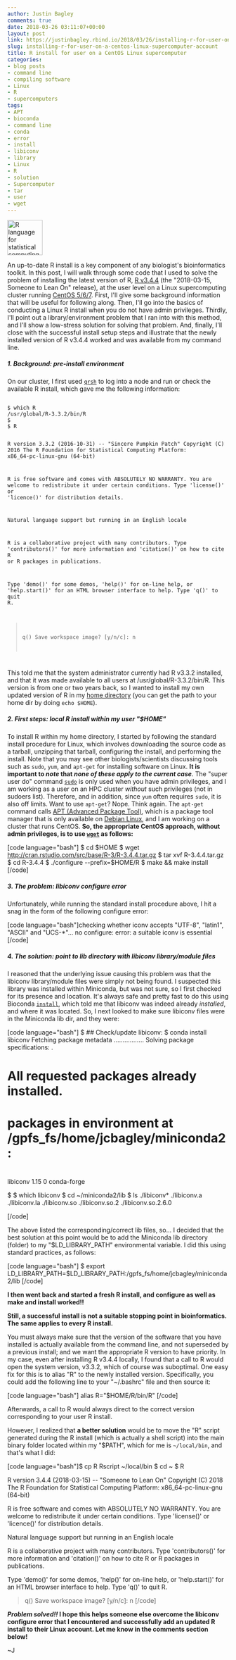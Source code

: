 ```yaml
---
author: Justin Bagley
comments: true
date: 2018-03-26 03:11:07+00:00
layout: post
link: https://justinbagley.rbind.io/2018/03/26/installing-r-for-user-on-a-centos-linux-supercomputer-account/
slug: installing-r-for-user-on-a-centos-linux-supercomputer-account
title: R install for user on a CentOS Linux supercomputer
categories:
- blog posts
- command line
- compiling software
- Linux
- R
- supercomputers
tags:
- APT
- bioconda
- command line
- conda
- error
- install
- libiconv
- library
- Linux
- R
- solution
- Supercomputer
- tar
- user
- wget
---
```


<!-- ![R language for statistical computing](/images/R-logo-image.png =80x) -->
<img src="/images/R-logo-image.png" alt="R language for statistical computing" width="80px"/>

An up-to-date R install is a key component of any biologist's bioinformatics toolkit. In this post, I will walk through some code that I used to solve the problem of installing the latest version of R, [R v3.4.4](https://cran.r-project.org) (the "2018-03-15, Someone to Lean On" release), at the user level on a Linux supercomputing cluster running [CentOS 5/6/7](https://www.centos.org). First, I'll give some background information that will be useful for following along. Then, I'll go into the basics of conducting a Linux R install when you do not have admin privileges. Thirdly, I'll point out a library/environment problem that I ran into with this method, and I'll show a low-stress solution for solving that problem. And, finally, I'll close with the successful install setup steps and illustrate that the newly installed version of R v3.4.4 worked and was available from my command line.



##### 1. Background: pre-install environment

On our cluster, I first used [`qrsh`](http://gridscheduler.sourceforge.net/howto/basic_usage.html) to log into a node and run or check the available R install, which gave me the following information:

<code>
$ which R
/usr/global/R-3.3.2/bin/R
$
$ R

R version 3.3.2 (2016-10-31) -- "Sincere Pumpkin Patch"
Copyright (C) 2016 The R Foundation for Statistical Computing
Platform: x86_64-pc-linux-gnu (64-bit)

R is free software and comes with ABSOLUTELY NO WARRANTY.
You are welcome to redistribute it under certain conditions.
Type 'license()' or 'licence()' for distribution details.

  Natural language support but running in an English locale

R is a collaborative project with many contributors.
Type 'contributors()' for more information and
'citation()' on how to cite R or R packages in publications.

Type 'demo()' for some demos, 'help()' for on-line help, or
'help.start()' for an HTML browser interface to help.
Type 'q()' to quit R.

> q()
Save workspace image? [y/n/c]: n
</code>

This told me that the system administrator currently had R v3.3.2 installed, and that it was made available to all users at /usr/global/R-3.3.2/bin/R. This version is from one or two years back, so I wanted to install my own updated version of R in my [home directory](http://www.linfo.org/home_directory.html) (you can get the path to your home dir by doing `echo $HOME`). 



##### 2. First steps: local R install within my user "$HOME"

To install R within my home directory, I started by following the standard install procedure for Linux, which involves downloading the source code as a tarball, unzipping that tarball, configuring the install, and performing the install. Note that you may see other biologists/scientists discussing tools such as `sudo`, `yum`, and `apt-get` for installing software on Linux. **It is important to _note_ that _none of these apply to the current case_**. The "super user do" command [`sudo`](https://linuxacademy.com/blog/linux/linux-commands-for-beginners-sudo/) is only used when you have admin privileges, and I am working as a user on an HPC cluster _without_ such privileges (not in sudoers list). Therefore, and in addition, since `yum` often requires `sudo`, it is also off limits. Want to use `apt-get`? Nope. Think again. The `apt-get` command calls [APT (Advanced Package Tool)](https://wiki.debian.org/Apt), which is a package tool manager that is only available on [Debian Linux](https://www.debian.org), and I am working on a cluster that runs CentOS. **So, the appropriate CentOS approach, without admin privileges, is to use [`wget`](https://www.gnu.org/software/wget/) as follows:**

[code language="bash"]
$ cd $HOME
$ wget http://cran.rstudio.com/src/base/R-3/R-3.4.4.tar.gz
$ tar xvf R-3.4.4.tar.gz
$ cd R-3.4.4
$ ./configure --prefix=$HOME/R
$ make && make install
[/code]



##### 3. The problem: libiconv configure error

Unfortunately, while running the standard install procedure above, I hit a snag in the form of the following configure error:

[code language="bash"]checking whether iconv accepts "UTF-8", "latin1", "ASCII" and "UCS-*"... no
     configure: error: a suitable iconv is essential
[/code]



##### 4. The solution: point to lib directory with libiconv library/module files

I reasoned that the underlying issue causing this problem was that the libiconv library/module files were simply not being found. I suspected this library was installed within Miniconda, but was not sure, so I first checked for its presence and location. It's always safe and pretty fast to do this using Bioconda [`install`](https://bioconda.github.io), which told me that libiconv was indeed already _installed_, and where it was located. So, I next looked to make sure libiconv files were in the Miniconda lib dir, and they were:

[code language="bash"]
$ ## Check/update libiconv:
$ conda install libiconv
Fetching package metadata .................
Solving package specifications: .

# All requested packages already installed.
# packages in environment at /gpfs_fs/home/jcbagley/miniconda2:
#
libiconv                  1.15                          0    conda-forge

$
$ which libiconv
$ cd ~/miniconda2/lib
$ ls ./libiconv*
./libiconv.a  ./libiconv.la  ./libiconv.so  ./libiconv.so.2  ./libiconv.so.2.6.0

[/code]

The above listed the corresponding/correct lib files, so... I decided that the best solution at this point would be to add the Miniconda lib directory (folder) to my "$LD_LIBRARY_PATH" environmental variable. I did this using standard practices, as follows:

[code language="bash"]
$ export LD_LIBRARY_PATH=$LD_LIBRARY_PATH:/gpfs_fs/home/jcbagley/miniconda2/lib
[/code]



**I then went back and started a fresh R install, and configure as well as make and install worked!!**


**Still, a successful install is not a suitable stopping point in bioinformatics. The same applies to every R install.**

You must always make sure that the version of the software that you have installed is actually available from the command line, and not superseded by a previous install; and we want the appropriate R version to have priority. In my case, even after installing R v3.4.4 locally, I found that a call to R would open the system version, v3.3.2, which of course was suboptimal. One easy fix for this is to alias "R" to the newly installed version. Specifically, you could add the following line to your "~/.bashrc" file and then source it:

[code language="bash"]
alias R="$HOME/R/bin/R"
[/code]

Afterwards, a call to R would always direct to the correct version corresponding to your user R install.

However, I realized that **a better solution** would be to move the "R" script generated during the R install (which is actually a shell script) into the main binary folder located within my "$PATH", which for me is `~/local/bin`, and that's what I did: 

[code language="bash"]$ cp R Rscript ~/local/bin
$ cd ~
$ R

R version 3.4.4 (2018-03-15) -- "Someone to Lean On"
Copyright (C) 2018 The R Foundation for Statistical Computing
Platform: x86_64-pc-linux-gnu (64-bit)

R is free software and comes with ABSOLUTELY NO WARRANTY.
You are welcome to redistribute it under certain conditions.
Type 'license()' or 'licence()' for distribution details.

  Natural language support but running in an English locale

R is a collaborative project with many contributors.
Type 'contributors()' for more information and
'citation()' on how to cite R or R packages in publications.

Type 'demo()' for some demos, 'help()' for on-line help, or
'help.start()' for an HTML browser interface to help.
Type 'q()' to quit R.

> q()
Save workspace image? [y/n/c]: n
[/code]



**_Problem solved!!_ I hope this helps someone else overcome the libiconv configure error that I encountered and successfully add an updated R install to their Linux account. Let me know in the comments section below!**

~J
